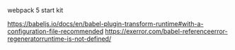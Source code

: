 webpack 5 start kit


https://babeljs.io/docs/en/babel-plugin-transform-runtime#with-a-configuration-file-recommended
https://exerror.com/babel-referenceerror-regeneratorruntime-is-not-defined/